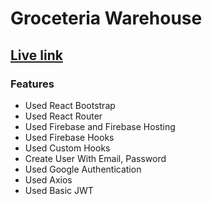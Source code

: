 # Groceteria Warehouse	

## [Live link](https://groceteria-warehouse.monir.blog/)

### Features
- Used React Bootstrap
- Used React Router
- Used Firebase and Firebase Hosting
- Used Firebase Hooks
- Used Custom Hooks
- Create User With Email, Password
- Used Google Authentication
- Used Axios
- Used Basic JWT 

